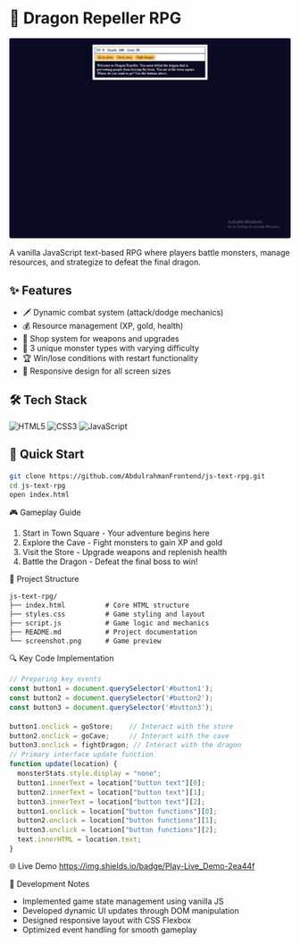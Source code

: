 # 🐉 Dragon Repeller RPG

![Gameplay Screenshot](./screenshot.png)

A vanilla JavaScript text-based RPG where players battle monsters, manage resources, and strategize to defeat the final dragon.

## ✨ Features
- 🗡️ Dynamic combat system (attack/dodge mechanics)
- 💰 Resource management (XP, gold, health)
- 🛒 Shop system for weapons and upgrades
- 👹 3 unique monster types with varying difficulty
- 🏆 Win/lose conditions with restart functionality
- 📱 Responsive design for all screen sizes

## 🛠 Tech Stack
![HTML5](https://img.shields.io/badge/-HTML5-E34F26?logo=html5&logoColor=white)
![CSS3](https://img.shields.io/badge/-CSS3-1572B6?logo=css3&logoColor=white)
![JavaScript](https://img.shields.io/badge/-JavaScript-F7DF1E?logo=javascript&logoColor=black)

## 🚀 Quick Start
```bash
git clone https://github.com/AbdulrahmanFrontend/js-text-rpg.git
cd js-text-rpg
open index.html
```

🎮 Gameplay Guide
1. Start in Town Square - Your adventure begins here
2. Explore the Cave - Fight monsters to gain XP and gold
3. Visit the Store - Upgrade weapons and replenish health
4. Battle the Dragon - Defeat the final boss to win!

📂 Project Structure
```text
js-text-rpg/
├── index.html          # Core HTML structure
├── styles.css          # Game styling and layout
├── script.js           # Game logic and mechanics
├── README.md           # Project documentation
└── screenshot.png      # Game preview
```

🔍 Key Code Implementation
```javascript
// Preparing key events
const button1 = document.querySelector('#button1');
const button2 = document.querySelector('#button2');
const button3 = document.querySelector('#button3');

button1.onclick = goStore;    // Interact with the store
button2.onclick = goCave;     // Interact with the cave
button3.onclick = fightDragon; // Interact with the dragon
// Primary interface update function
function update(location) {
  monsterStats.style.display = "none";
  button1.innerText = location["button text"][0];
  button2.innerText = location["button text"][1];
  button3.innerText = location["button text"][2];
  button1.onclick = location["button functions"][0];
  button2.onclick = location["button functions"][1];
  button3.onclick = location["button functions"][2];
  text.innerHTML = location.text;
}
```

🌐 Live Demo
https://img.shields.io/badge/Play-Live_Demo-2ea44f

📜 Development Notes
- Implemented game state management using vanilla JS
- Developed dynamic UI updates through DOM manipulation
- Designed responsive layout with CSS Flexbox
- Optimized event handling for smooth gameplay
